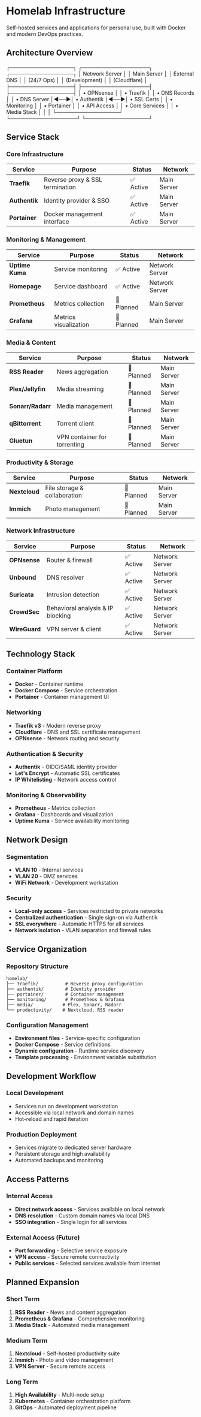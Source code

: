 # Homelab Infrastructure

Self-hosted services and applications for personal use, built with Docker and modern DevOps practices.

## Architecture Overview

┌─────────────────┐    ┌──────────────────┐    ┌─────────────────┐
│  Network Server │    │   Main Server    │    │  External DNS   │
│   (24/7 Ops)   │    │  (Development)   │    │   (Cloudflare)  │
├─────────────────┤    ├──────────────────┤    ├─────────────────┤
│ • OPNsense      │    │ • Traefik       │    │ • DNS Records   │
│ • DNS Server    │◄──►│ • Authentik     │◄──►│ • SSL Certs     │
│ • Monitoring    │    │ • Portainer     │    │ • API Access    │
│ • Core Services │    │ • Media Stack   │    │                 │
└─────────────────┘    └──────────────────┘    └─────────────────┘

## Service Stack

### Core Infrastructure
| Service | Purpose | Status | Network |
|---------|---------|---------|---------|
| **Traefik** | Reverse proxy & SSL termination | ✅ Active | Main Server |
| **Authentik** | Identity provider & SSO | ✅ Active | Main Server |
| **Portainer** | Docker management interface | ✅ Active | Main Server |

### Monitoring & Management
| Service | Purpose | Status | Network |
|---------|---------|---------|---------|
| **Uptime Kuma** | Service monitoring | ✅ Active | Network Server |
| **Homepage** | Service dashboard | ✅ Active | Network Server |
| **Prometheus** | Metrics collection | 🔄 Planned | Main Server |
| **Grafana** | Metrics visualization | 🔄 Planned | Main Server |

### Media & Content
| Service | Purpose | Status | Network |
|---------|---------|---------|---------|
| **RSS Reader** | News aggregation | 🔄 Planned | Main Server |
| **Plex/Jellyfin** | Media streaming | 🔄 Planned | Main Server |
| **Sonarr/Radarr** | Media management | 🔄 Planned | Main Server |
| **qBittorrent** | Torrent client | 🔄 Planned | Main Server |
| **Gluetun** | VPN container for torrenting | 🔄 Planned | Main Server |

### Productivity & Storage
| Service | Purpose | Status | Network |
|---------|---------|---------|---------|
| **Nextcloud** | File storage & collaboration | 🔄 Planned | Main Server |
| **Immich** | Photo management | 🔄 Planned | Main Server |

### Network Infrastructure
| Service | Purpose | Status | Network |
|---------|---------|---------|---------|
| **OPNsense** | Router & firewall | ✅ Active | Network Server |
| **Unbound** | DNS resolver | ✅ Active | Network Server |
| **Suricata** | Intrusion detection | ✅ Active | Network Server |
| **CrowdSec** | Behavioral analysis & IP blocking | ✅ Active | Network Server |
| **WireGuard** | VPN server & client | ✅ Active | Network Server |

## Technology Stack

### Container Platform
- **Docker** - Container runtime
- **Docker Compose** - Service orchestration
- **Portainer** - Container management UI

### Networking
- **Traefik v3** - Modern reverse proxy
- **Cloudflare** - DNS and SSL certificate management
- **OPNsense** - Network routing and security

### Authentication & Security
- **Authentik** - OIDC/SAML identity provider
- **Let's Encrypt** - Automatic SSL certificates
- **IP Whitelisting** - Network access control

### Monitoring & Observability
- **Prometheus** - Metrics collection
- **Grafana** - Dashboards and visualization
- **Uptime Kuma** - Service availability monitoring

## Network Design

### Segmentation
- **VLAN 10** - Internal services
- **VLAN 20** - DMZ services  
- **WiFi Network** - Development workstation

### Security
- **Local-only access** - Services restricted to private networks
- **Centralized authentication** - Single sign-on via Authentik
- **SSL everywhere** - Automatic HTTPS for all services
- **Network isolation** - VLAN separation and firewall rules

## Service Organization

### Repository Structure
```
homelab/
├── traefik/          # Reverse proxy configuration
├── authentik/        # Identity provider
├── portainer/        # Container management
├── monitoring/       # Prometheus & Grafana
├── media/           # Plex, Sonarr, Radarr
└── productivity/    # Nextcloud, RSS reader
```

### Configuration Management
- **Environment files** - Service-specific configuration
- **Docker Compose** - Service definitions
- **Dynamic configuration** - Runtime service discovery
- **Template processing** - Environment variable substitution

## Development Workflow

### Local Development
- Services run on development workstation
- Accessible via local network and domain names
- Hot-reload and rapid iteration

### Production Deployment
- Services migrate to dedicated server hardware
- Persistent storage and high availability
- Automated backups and monitoring

## Access Patterns

### Internal Access
- **Direct network access** - Services available on local network
- **DNS resolution** - Custom domain names via local DNS
- **SSO integration** - Single login for all services

### External Access (Future)
- **Port forwarding** - Selective service exposure
- **VPN access** - Secure remote connectivity
- **Public services** - Selected services available from internet

## Planned Expansion

### Short Term
1. **RSS Reader** - News and content aggregation
2. **Prometheus & Grafana** - Comprehensive monitoring
3. **Media Stack** - Automated media management

### Medium Term
1. **Nextcloud** - Self-hosted productivity suite
2. **Immich** - Photo and video management
3. **VPN Server** - Secure remote access

### Long Term
1. **High Availability** - Multi-node setup
2. **Kubernetes** - Container orchestration platform
3. **GitOps** - Automated deployment pipeline

